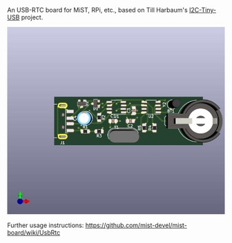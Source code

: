 An USB-RTC board for MiST, RPi, etc., based on Till Harbaum's [I2C-Tiny-USB](https://github.com/harbaum/I2C-Tiny-USB) project.

![Pic](usbrtc-mini.jpg)

Further usage instructions:
https://github.com/mist-devel/mist-board/wiki/UsbRtc

